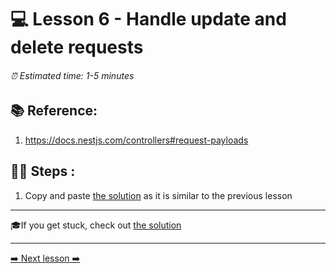 # 💻 Lesson 6 - Handle update and delete requests

###### ⏰ Estimated time: 1-5 minutes

## 📚 Reference:

1. https://docs.nestjs.com/controllers#request-payloads

## 🏋️‍♀️ Steps :

1. Copy and paste [the solution](SOLUTION.md) as it is similar to the previous lesson 

---

🎓If you get stuck, check out [the solution](SOLUTION.md)

---

[➡️ Next lesson ➡️](../Lesson7/LESSON.md)
